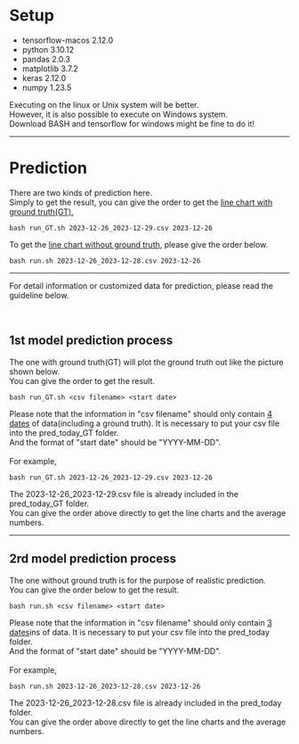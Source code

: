 # Setup
* tensorflow-macos 2.12.0
* python 3.10.12 
* pandas 2.0.3
* matplotlib 3.7.2
* keras 2.12.0
* numpy 1.23.5

Executing on the linux or Unix system will be better.  
However, it is also possible to execute on Windows system.   
Download BASH and tensorflow for windows might be fine to do it!  

****

# Prediction
There are two kinds of prediction here.  
Simply to get the result, you can give the order to get the <ins>line chart with ground truth(GT).</ins>
```
bash run_GT.sh 2023-12-26_2023-12-29.csv 2023-12-26
```

To get the <ins>line chart without ground truth</ins>, please give the order below.  
```
bash run.sh 2023-12-26_2023-12-28.csv 2023-12-26
```

****

For detail information or customized data for prediction, please read the guideline below. 

<br>

## 1st model prediction process
The one with ground truth(GT) will plot the ground truth out like the picture shown below.  
You can give the order to get the result.  
```
bash run_GT.sh <csv filename> <start date>
```
Please note that the information in "csv filename" should only contain <ins>4 dates</ins> of data(including a ground truth). It is necessary to put your csv file into the pred_today_GT folder.  
And the format of "start date" should be "YYYY-MM-DD".  
<br>
For example,  
```
bash run_GT.sh 2023-12-26_2023-12-29.csv 2023-12-26
```
The 2023-12-26_2023-12-29.csv file is already included in the pred_today_GT folder.   
You can give the order above directly to get the line charts and the average numbers.  

****

## 2rd model prediction process
The one without ground truth is for the purpose of realistic prediction. 
<br>
You can give the order below to get the result.  
```
bash run.sh <csv filename> <start date>
```
Please note that the information in "csv filename" should only contain <ins>3 dates</ins>ins of data. It is necessary to put your csv file into the pred_today folder.  
And the format of "start date" should be "YYYY-MM-DD".  
<br>
For example,  
```
bash run.sh 2023-12-26_2023-12-28.csv 2023-12-26
```
The 2023-12-26_2023-12-28.csv file is already included in the pred_today folder.   
You can give the order above directly to get the line charts and the average numbers.  
